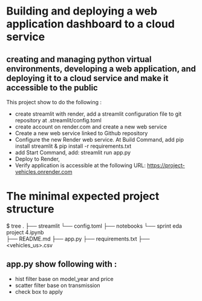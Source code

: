 # Building and deploying a web application dashboard to a cloud service

## creating and managing python virtual environments, developing a web application, and deploying it to a cloud service and make it accessible to the public

This project show to do the following :

* create streamlit with render, add a streamlit configuration file to git repository at .streamlit/config.toml
* create account on render.com and create a new web service
* Create a new web service linked to Github repository
* Configure the new Render web service. At Build Command, add pip install streamlit & pip install -r requirements.txt 
* add Start Command, add: streamlit run app.py
* Deploy to Render,
* Verify application is accessible at the following URL: https://project-vehicles.onrender.com

# The minimal expected project structure
$ tree
.
├── streamlit
    └── config.toml 
├── notebooks
    └── sprint eda project 4.ipynb    
├── README.md
├── app.py
├── requirements.txt
├── <vehicles_us>.csv

## app.py show following with :
* hist filter base on model_year and price 
* scatter filter base on transmission
* check box to apply 
